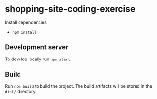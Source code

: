 # shopping-site-coding-exercise

Install dependencies
- `npm install`

## Development server

To develop locally run `npm start`.

## Build

Run `npm build` to build the project. The build artifacts will be stored in the `dist/` directory.
